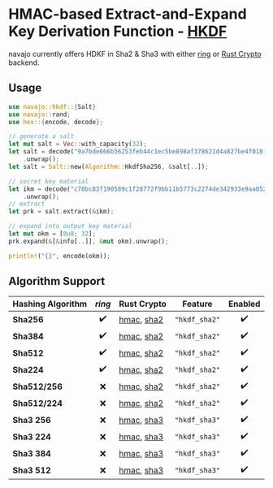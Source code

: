 # HMAC-based Extract-and-Expand Key Derivation Function - [HKDF](https://www.rfc-editor.org/rfc/rfc5869)

navajo currently offers HDKF in Sha2 & Sha3 with either
[ring](https://docs.rs/ring/0.16.20/ring/index.html) or [Rust
Crypto](https://docs.rs/hkdf/0.12.3/hkdf/) backend.

## Usage

```rust
use navajo::hkdf::{Salt}
use navajo::rand;
use hex::{encode, decode};

// generate a salt
let mut salt = Vec::with_capacity(32);
let salt = decode("9a7bde666b56253feb44c1ec5be898af378621d4a827be4f018f04406305887c")
	.unwrap();
let salt = Salt::new(Algorithm::HkdfSha256, &salt[..]);

// secret key material
let ikm = decode("c78bc83f190589c1f28772f9bb11b5773c2274de342933e9aa8521a5e09c7829")
	.unwrap();
// extract
let prk = salt.extract(&ikm);

// expand into output key material
let mut okm = [0u8; 32];
prk.expand(&[&info[..]], &mut okm).unwrap();

println!("{}", encode(okm));
```

## Algorithm Support

| Hashing Algorithm | _ring_ | Rust Crypto                                                                  | Feature       | Enabled |
| ----------------- | :----: | ---------------------------------------------------------------------------- | ------------- | :-----: |
| **Sha256**        |   ✔️   | [hmac](https://crates.io/crates/hmac), [sha2](https://crates.io/crates/sha2) | `"hkdf_sha2"` |   ✔️    |
| **Sha384**        |   ✔️   | [hmac](https://crates.io/crates/hmac), [sha2](https://crates.io/crates/sha2) | `"hkdf_sha2"` |   ✔️    |
| **Sha512**        |   ✔️   | [hmac](https://crates.io/crates/hmac), [sha2](https://crates.io/crates/sha2) | `"hkdf_sha2"` |   ✔️    |
| **Sha224**        |   ✔️   | [hmac](https://crates.io/crates/hmac), [sha2](https://crates.io/crates/sha2) | `"hkdf_sha2"` |   ✔️    |
| **Sha512/256**    |   ❌   | [hmac](https://crates.io/crates/hmac), [sha2](https://crates.io/crates/sha2) | `"hkdf_sha2"` |   ✔️    |
| **Sha512/224**    |   ❌   | [hmac](https://crates.io/crates/hmac), [sha2](https://crates.io/crates/sha2) | `"hkdf_sha2"` |   ✔️    |
| **Sha3 256**      |   ❌   | [hmac](https://crates.io/crates/hmac), [sha3](https://crates.io/crates/sha3) | `"hkdf_sha3"` |   ✔️    |
| **Sha3 224**      |   ❌   | [hmac](https://crates.io/crates/hmac), [sha3](https://crates.io/crates/sha3) | `"hkdf_sha3"` |   ✔️    |
| **Sha3 384**      |   ❌   | [hmac](https://crates.io/crates/hmac), [sha3](https://crates.io/crates/sha3) | `"hkdf_sha3"` |   ✔️    |
| **Sha3 512**      |   ❌   | [hmac](https://crates.io/crates/hmac), [sha3](https://crates.io/crates/sha3) | `"hkdf_sha3"` |   ✔️    |
